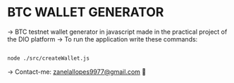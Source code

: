 # BTC WALLET GENERATOR

-> BTC testnet wallet generator in javascript made in the practical project of the DIO platform
-> To run the application write these commands:

```bash

node ./src/createWallet.js

```

-> Contact-me: zanelallopes9977@gmail.com
👋 
